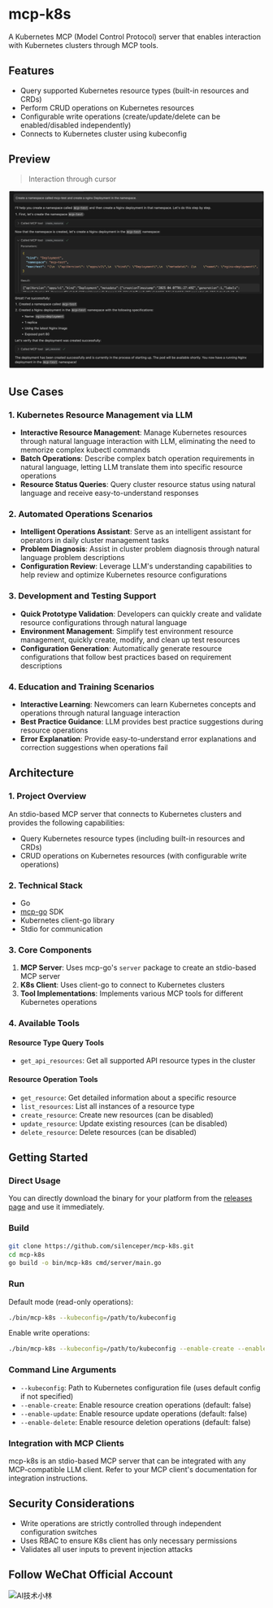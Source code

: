 # mcp-k8s

A Kubernetes MCP (Model Control Protocol) server that enables interaction with Kubernetes clusters through MCP tools.

## Features

- Query supported Kubernetes resource types (built-in resources and CRDs)
- Perform CRUD operations on Kubernetes resources
- Configurable write operations (create/update/delete can be enabled/disabled independently)
- Connects to Kubernetes cluster using kubeconfig

## Preview
> Interaction through cursor

![](./docs/create-deployment.png)

## Use Cases

### 1. Kubernetes Resource Management via LLM

- **Interactive Resource Management**: Manage Kubernetes resources through natural language interaction with LLM, eliminating the need to memorize complex kubectl commands
- **Batch Operations**: Describe complex batch operation requirements in natural language, letting LLM translate them into specific resource operations
- **Resource Status Queries**: Query cluster resource status using natural language and receive easy-to-understand responses

### 2. Automated Operations Scenarios

- **Intelligent Operations Assistant**: Serve as an intelligent assistant for operators in daily cluster management tasks
- **Problem Diagnosis**: Assist in cluster problem diagnosis through natural language problem descriptions
- **Configuration Review**: Leverage LLM's understanding capabilities to help review and optimize Kubernetes resource configurations

### 3. Development and Testing Support

- **Quick Prototype Validation**: Developers can quickly create and validate resource configurations through natural language
- **Environment Management**: Simplify test environment resource management, quickly create, modify, and clean up test resources
- **Configuration Generation**: Automatically generate resource configurations that follow best practices based on requirement descriptions

### 4. Education and Training Scenarios

- **Interactive Learning**: Newcomers can learn Kubernetes concepts and operations through natural language interaction
- **Best Practice Guidance**: LLM provides best practice suggestions during resource operations
- **Error Explanation**: Provide easy-to-understand error explanations and correction suggestions when operations fail

## Architecture

### 1. Project Overview

An stdio-based MCP server that connects to Kubernetes clusters and provides the following capabilities:
- Query Kubernetes resource types (including built-in resources and CRDs)
- CRUD operations on Kubernetes resources (with configurable write operations)

### 2. Technical Stack

- Go
- [mcp-go](https://github.com/mark3labs/mcp-go) SDK
- Kubernetes client-go library
- Stdio for communication

### 3. Core Components

1. **MCP Server**: Uses mcp-go's `server` package to create an stdio-based MCP server
2. **K8s Client**: Uses client-go to connect to Kubernetes clusters
3. **Tool Implementations**: Implements various MCP tools for different Kubernetes operations

### 4. Available Tools

#### Resource Type Query Tools
- `get_api_resources`: Get all supported API resource types in the cluster

#### Resource Operation Tools
- `get_resource`: Get detailed information about a specific resource
- `list_resources`: List all instances of a resource type
- `create_resource`: Create new resources (can be disabled)
- `update_resource`: Update existing resources (can be disabled)
- `delete_resource`: Delete resources (can be disabled)

## Getting Started

### Direct Usage
You can directly download the binary for your platform from the [releases page](https://github.com/silenceper/mcp-k8s/releases) and use it immediately.

### Build

```bash
git clone https://github.com/silenceper/mcp-k8s.git
cd mcp-k8s
go build -o bin/mcp-k8s cmd/server/main.go
```

### Run

Default mode (read-only operations):
```bash
./bin/mcp-k8s --kubeconfig=/path/to/kubeconfig
```

Enable write operations:
```bash
./bin/mcp-k8s --kubeconfig=/path/to/kubeconfig --enable-create --enable-update --enable-delete
```

### Command Line Arguments

- `--kubeconfig`: Path to Kubernetes configuration file (uses default config if not specified)
- `--enable-create`: Enable resource creation operations (default: false)
- `--enable-update`: Enable resource update operations (default: false)
- `--enable-delete`: Enable resource deletion operations (default: false)

### Integration with MCP Clients

mcp-k8s is an stdio-based MCP server that can be integrated with any MCP-compatible LLM client. Refer to your MCP client's documentation for integration instructions.

## Security Considerations

- Write operations are strictly controlled through independent configuration switches
- Uses RBAC to ensure K8s client has only necessary permissions
- Validates all user inputs to prevent injection attacks

## Follow WeChat Official Account
![AI技术小林](./docs/qrcode.png)
